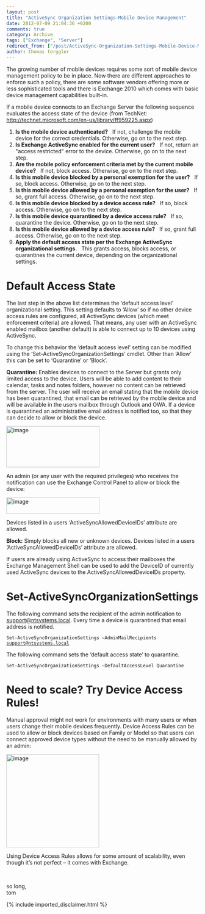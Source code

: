 ```yaml
---
layout: post
title: "ActiveSync Organization Settings–Mobile Device Management"
date: 2012-07-09 21:04:36 +0200
comments: true
category: Archive
tags: ["Exchange", "Server"]
redirect_from: ["/post/ActiveSync-Organization-Settings-Mobile-Device-Management", "/post/activesync-organization-settings-mobile-device-management"]
author: thomas torggler
---
```

<!-- more -->
<p><sub></sub>The growing number of mobile devices requires some sort of mobile device management policy to be in place. Now there are different approaches to enforce such a policy, there are some software vendors offering more or less sophisticated tools and there is Exchange 2010 which comes with basic device management capabilities built-in.</p>  <p>If a mobile device connects to an Exchange Server the following sequence evaluates the access state of the device (from TechNet: <a href="http://technet.microsoft.com/en-us/library/ff959225.aspx">http://technet.microsoft.com/en-us/library/ff959225.aspx</a>)</p>  <ol>   <li><strong>Is the mobile device authenticated?</strong>&#160;&#160; If not, challenge the mobile device for the correct credentials. Otherwise, go on to the next step. </li>    <li><strong>Is Exchange ActiveSync enabled for the current user?</strong>&#160;&#160; If not, return an &quot;access restricted&quot; error to the device. Otherwise, go on to the next step. </li>    <li><strong>Are the mobile policy enforcement criteria met by the current mobile device?</strong>&#160;&#160; If not, block access. Otherwise, go on to the next step. </li>    <li><strong>Is this mobile device blocked by a personal exemption for the user?</strong>&#160;&#160; If so, block access. Otherwise, go on to the next step. </li>    <li><strong>Is this mobile device allowed by a personal exemption for the user?</strong>&#160;&#160; If so, grant full access. Otherwise, go on to the next step. </li>    <li><strong>Is this mobile device blocked by a device access rule?</strong>&#160;&#160; If so, block access. Otherwise, go on to the next step. </li>    <li><strong>Is this mobile device quarantined by a device access rule?</strong>&#160;&#160; If so, quarantine the device. Otherwise, go on to the next step. </li>    <li><strong>Is this mobile device allowed by a device access rule?</strong>&#160;&#160; If so, grant full access. Otherwise, go on to the next step. </li>    <li><strong>Apply the default access state per the Exchange ActiveSync organizational settings.</strong>&#160;&#160; This grants access, blocks access, or quarantines the current device, depending on the organizational settings. </li> </ol>  <h1></h1>  <h1>Default Access State</h1>  <p>The last step in the above list determines the ‘default access level’ organizational setting. This setting defaults to ‘Allow’ so if no other device access rules are configured, all ActiveSync devices (which meet enforcement criteria) are allowed. That means, any user with an ActiveSync enabled mailbox (another default) is able to connect up to 10 devices using ActiveSync.</p>  <p>To change this behavior the ‘default access level’ setting can be modified using the ‘Set-ActiveSyncOrganizationSettings’ cmdlet. Other than ‘Allow’ this can be set to ‘Quarantine’ or ‘Block’. </p>  <p><strong>Quarantine:</strong> Enables devices to connect to the Server but grants only limited access to the device. Users will be able to add content to their calendar, tasks and notes folders, however no content can be retrieved from the server. The user will receive an email stating that the mobile device has been quarantined, that email can be retrieved by the mobile device and will be available in the users mailbox through Outlook and OWA. If a device is quarantined an administrative email address is notified too, so that they can decide to allow or block the device.</p>  <p><a href="/assets/archive/image_437.png"><img title="image" style="border-left-width: 0px; border-right-width: 0px; background-image: none; border-bottom-width: 0px; padding-top: 0px; padding-left: 0px; margin: 0px; display: inline; padding-right: 0px; border-top-width: 0px" border="0" alt="image" src="/assets/archive/image_thumb_435.png" width="244" height="108" /></a></p>  <p>An admin (or any user with the required privileges) who receives the notification can use the Exchange Control Panel to allow or block the device:</p>  <p><a href="/assets/archive/image_438.png"><img title="image" style="border-left-width: 0px; border-right-width: 0px; background-image: none; border-bottom-width: 0px; padding-top: 0px; padding-left: 0px; margin: 0px; display: inline; padding-right: 0px; border-top-width: 0px" border="0" alt="image" src="/assets/archive/image_thumb_436.png" width="244" height="43" /></a></p>  <p>Devices listed in a users ‘ActiveSyncAllowedDeviceIDs’ attribute are allowed.</p>  <p><strong>Block:</strong> Simply blocks all new or unknown devices. Devices listed in a users ‘ActiveSyncAllowedDeviceIDs’ attribute are allowed.</p>  <p>If users are already using ActiveSync to access their mailboxes the Exchange Management Shell can be used to add the DeviceID of currently used ActiveSync devices to the ActiveSyncAllowedDeviceIDs property.</p> <script type="text/javascript" src="http://PoshCode.org/embed/3508"></script>  <h1>Set-ActiveSyncOrganizationSettings </h1>  <p>The following command sets the recipient of the admin notification to <a href="mailto:support@ntsystems.local">support@ntsystems.local</a>. Every time a device is quarantined that email address is notified.</p>  <p><code>Set-ActiveSyncOrganizationSettings –AdminMailRecipients <a href="mailto:support@ntsystems.local">support@ntsystems.local</a></code></p>  <p>The following command sets the ‘default access state’ to quarantine.</p>  <p><code>Set-ActiveSyncOrganizationSettings –DefaultAccessLevel Quarantine</code></p>  <h1>Need to scale? Try Device Access Rules!</h1>  <p>Manual approval might not work for environments with many users or when users change their mobile devices frequently. Device Access Rules can be used to allow or block devices based on Family or Model so that users can connect approved device types without the need to be manually allowed by an admin:</p>  <p><a href="/assets/archive/image_439.png"><img title="image" style="border-left-width: 0px; border-right-width: 0px; background-image: none; border-bottom-width: 0px; padding-top: 0px; padding-left: 0px; margin: 0px; display: inline; padding-right: 0px; border-top-width: 0px" border="0" alt="image" src="/assets/archive/image_thumb_437.png" width="243" height="244" /></a></p>  <p>Using Device Access Rules allows for some amount of scalability, even though it’s not perfect – it comes with Exchange.</p>  <p>&#160;</p>  <p>so long,    <br />tom</p>
{% include imported_disclaimer.html %}
